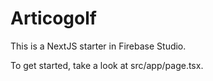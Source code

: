 # Articogolf

This is a NextJS starter in Firebase Studio.

To get started, take a look at src/app/page.tsx.
